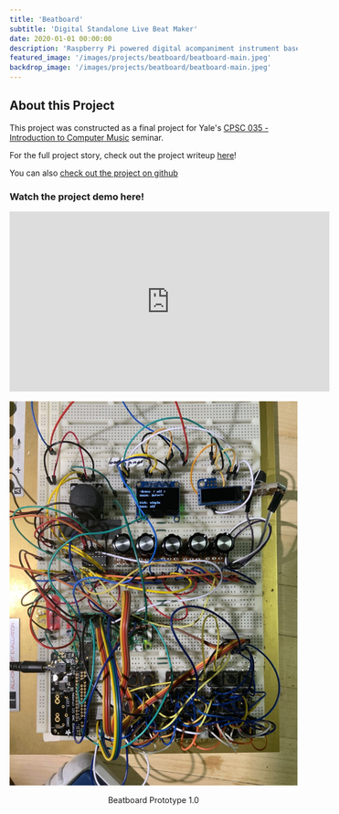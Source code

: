 ```yaml
---
title: 'Beatboard'
subtitle: 'Digital Standalone Live Beat Maker'
date: 2020-01-01 00:00:00
description: 'Raspberry Pi powered digital acompaniment instrument based on the SuperCollider synthesis engine. Hardware keypad for chord selection and controls for user adjustable rhythmic patterns, instrumentation.'
featured_image: '/images/projects/beatboard/beatboard-main.jpeg'
backdrop_image: '/images/projects/beatboard/beatboard-main.jpeg'
---
```

## About this Project

This project was constructed as a final project for Yale's [CPSC 035 - Introduction to Computer Music](https://courses.yale.edu/?details&srcdb=202301&crn=21012) seminar.

For the full project story, check out the project writeup [here](https://202003cpsc03501.canvaspress.yale.edu/2020/12/15/creating-the-beatboard/)!

You can also [check out the project on github](https://github.com/richardsonian/beatboard)

### Watch the project demo here!

<iframe width="560" height="315" src="https://www.youtube-nocookie.com/embed/xUH6QF19li0" title="YouTube video player" frameborder="0" allow="accelerometer; autoplay; clipboard-write; encrypted-media; gyroscope; picture-in-picture" allowfullscreen></iframe>

![](/images/projects/beatboard/beatboard-main.jpeg)
<center>Beatboard Prototype 1.0</center>